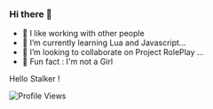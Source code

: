 ### Hi there 👋


- 🔨 I like working with other people
- 🧬 I’m currently learning Lua and Javascript...
- 👯 I’m looking to collaborate on Project RolePlay ...
- 👸 Fun fact : I'm not a Girl

Hello Stalker !

![Profile Views](http://estruyf-github.azurewebsites.net/api/VisitorHit?user=WIZOX&repo=github-visitors-badge&countColorcountColor&countColor=%3F3F3F)



